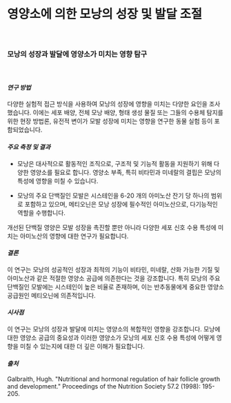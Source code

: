 ﻿
# 영양소에 의한 모낭의 성장 및 발달 조절   
　   
### 모낭의 성장과 발달에 영양소가 미치는 영향 탐구   
　   
#### ***연구 방법***    
다양한 실험적 접근 방식을 사용하여 모낭의 성장에 영향을 미치는 다양한 요인을 조사했습니다. 이에는 세포 배양, 전체 모낭 배양, 형태 생성 물질 또는 그들의 수용체 탐지를 위한 현장 방법론, 유전적 변이가 모발 성장에 미치는 영향을 연구한 동물 실험 등이 포함되었습니다. 

#### ***주요 측정 및 결과***

 - 모낭은 대사적으로 활동적인 조직으로, 구조적 및 기능적 활동을 지원하기 위해 다양한 영양소를 필요로 합니다.
영양소 부족, 특히 비타민과 미네랄의 결핍은 모낭의 특성에 영향을 미칠 수 있습니다.

 - 모낭의 주요 단백질인 모발은 시스테인을 6-20 개의 아미노산 잔기 당 하나의 범위로 포함하고 있으며, 메티오닌은 모낭 성장에 필수적인 아미노산으로, 다기능적인 역할을 수행합니다.

개선된 단백질 영양은 모발 성장을 촉진할 뿐만 아니라 다양한 세포 신호 수용 특성에 미치는 아미노산의 영향에 대한 연구가 필요합니다.

#### ***결론***    
이 연구는 모낭의 성공적인 성장과 최적의 기능이 비타민, 미네랄, 산화 가능한 기질 및 아미노산과 같은 적절한 영양소 공급에 의존한다는 것을 강조합니다. 특히 모낭의 주요 단백질인 모발에는 시스테인이 높은 비율로 존재하며, 이는 반추동물에게 중요한 영양소 공급원인 메티오닌에 의존적입니다.

#### ***시사점***    
이 연구는 모낭의 성장과 발달에 미치는 영양소의 복합적인 영향을 강조합니다. 모낭에 대한 영양소 공급의 중요성과 이러한 영양소가 모낭의 세포 신호 수용 특성에 어떻게 영향을 미칠 수 있는지에 대한 더 깊은 이해가 필요합니다.

#### ***출처***    
Galbraith, Hugh. "Nutritional and hormonal regulation of hair follicle growth and development." Proceedings of the Nutrition Society 57.2 (1998): 195-205.
<!--stackedit_data:
eyJoaXN0b3J5IjpbLTE5MDE1NTIxMzQsMzk4MzA2NDQxXX0=
-->